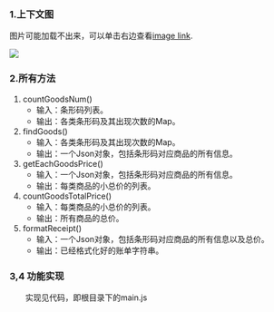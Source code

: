 ### 1.上下文图

图片可能加载不出来，可以单击右边查看[image link](http://sumtudou.oss-cn-shanghai.aliyuncs.com/something/cash.jpg "With a Title").

![](http://sumtudou.oss-cn-shanghai.aliyuncs.com/something/cash.jpg)

### 2.所有方法

1. countGoodsNum()
   - 输入：条形码列表。
   - 输出：各类条形码及其出现次数的Map。
2. findGoods()
   - 输入：各类条形码及其出现次数的Map。
   - 输出：一个Json对象，包括条形码对应商品的所有信息。
3. getEachGoodsPrice()
   - 输入：一个Json对象，包括条形码对应商品的所有信息。
   - 输出：每类商品的小总价的列表。
4. countGoodsTotalPrice()
   - 输入：每类商品的小总价的列表。
   - 输出：所有商品的总价。
5. formatReceipt()
   - 输入：一个Json对象，包括条形码对应商品的所有信息以及总价。
   - 输出：已经格式化好的账单字符串。

### 3,4 功能实现

&emsp;&emsp;实现见代码，即根目录下的main.js

